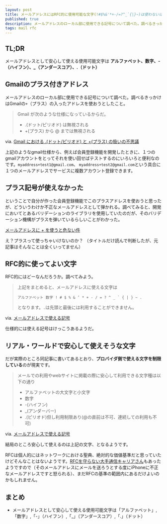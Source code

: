 ```yaml
---
layout: post
title: メールアドレスにはRFC的に使用可能な文字(!#$%&'*+-/=?^_`{|}~)は使わないほうが良い
published: true
description: メールアドレスのローカル部に使用できる記号について調べた。調べるきっかけはGmailの+（プラス）アドレスを使おうとしたこと。
tags: mail rfc
---
```


## TL;DR

メールアドレスとして安心して使える使用可能文字は **アルファベット、数字、-（ハイフン）、_（アンダースコア）、.（ドット）**

## Gmailのプラス付きアドレス

メールアドレスのローカル部に使用できる記号について調べた。調べるきっかけはGmailの`+`（プラス）の入ったアドレスを使おうとしたこと。

> Gmail が次のような仕様になっているからだ。
>
> * .(ドット/ピリオド) は無視される
> * +(プラス) から @ までは無視される

via. [Gmail における .(ドット/ピリオド) と +(プラス) の扱いの不思議](http://blog.livedoor.jp/lalha/archives/50158699.html)

上記のようなgmail仕様から、例えば会員登録機能を開発したときに、１つのgmailアカウントをとってそれを使い回せばテストするのにいろいろと便利なのです。`myaddress+test1@gmail.com`、 `myaddress+test2@gmail.com`という具合に１つのメールアドレスでサービスに複数アカウント登録できます。

## プラス記号が使えなかった

ということで自分が作った会員登録機能でこのプラスアドレスを使おうと思ったが、どういうわけか不正なメールアドレスとして弾かれる。調べてみると、開発においてとあるバリデーションのライブラリを使用していたのだが、そのバリデーション機構がプラスを弾いているらしいことがわかった。

[メールアドレスに + を使うと危ない件](http://n.h7a.org/blog/entry/1509)

え？プラスって使っちゃいけないのか？ （タイトルだけ読んで判断したが、元記事はそんなことは全くいってません）

## RFC的に使ってよい文字

RFC的にはどーなんだろうか。調べてみよう。

> 上記をまとめると、メールアドレスに使える文字は
>
>     アルファベット 数字 ! # $ % & ’ * + - / = ? ^ _ ` { | } ~ .
>
> となります。`.`は先頭と最後には利用することができません。

via. [メールアドレスで使える記号](http://www.go5.jp/~nyomo/net/mailaddr.html)

仕様的には使える記号はけっこうあるようだ。

## リアル・ワールドで安心して使えそうな文字

だが実際のところ同記事に書いてあるとおり、**プロバイダ側で使える文字を制限している**のが現実です。

> メールでの利用やwebサイトに掲載の際に安心して利用できる文字種は以下の通り
>
> * アルファベットの大文字と小文字
> * 数字
> * -(ハイフン)
> * _(アンダーバー)
> * .(ピリオド)但し利用制限あり(@の直前は不可、連続しての利用も不可)

via. [メールアドレスで使える記号](http://www.go5.jp/~nyomo/net/mailaddr.html)

結局のところ安心して使えるのは上記の文字、となるようです。

RFCは個人的にはネットワークにおける聖典、絶対的な価値基準だと思っていたけどそんなことはないようです。[RFCを守らない大手通信キャリアさん](http://ke-tai.org/blog/2009/09/25/aurfc/)もあったようですので（そのメールアドレスにメールを送ろうとする度にiPhoneに不正なメールアドレスですと怒られる）、まだRFCの基準の範囲内にあるだけよいのかもしれません。

## まとめ

* メールアドレスとして安心して使える使用可能文字は「アルファベット」,「数字」,「-」（ハイフン）,「_」（アンダースコア）,「.」（ドット）
